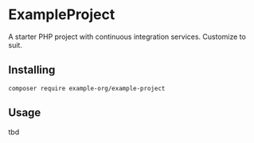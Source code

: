 # ExampleProject

A starter PHP project with continuous integration services. Customize to suit.

## Installing

`composer require example-org/example-project`

## Usage

tbd
